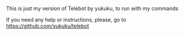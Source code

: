 This is just my version of Telebot by yukuku, to run with my commands

If you need any help or instructions, please, go to https://github.com/yukuku/telebot
